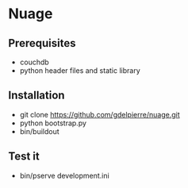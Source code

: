 # Nuage

## Prerequisites

 * couchdb
 * python header files and static library

## Installation

 * git clone https://github.com/gdelpierre/nuage.git
 * python bootstrap.py
 * bin/buildout

## Test it

 * bin/pserve development.ini
